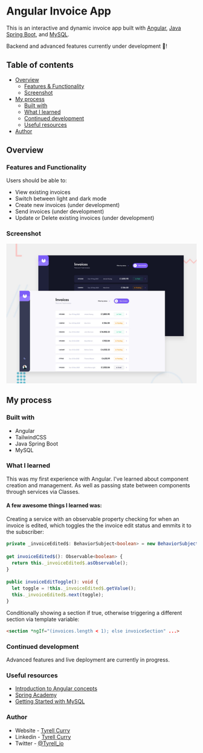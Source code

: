 # Angular Invoice App

This is an interactive and dynamic invoice app built with [Angular](https://angular.io/), [Java Spring Boot](https://spring.io/projects/spring-boot), and [MySQL](https://dev.mysql.com/doc/refman/8.0/en/).

Backend and advanced features currently under development 🚧!

## Table of contents

- [Overview](#overview)
  - [Features & Functionality](#overview)
  - [Screenshot](#screenshot)
- [My process](#my-process)
  - [Built with](#my-process)
  - [What I learned](#what-i-learned)
  - [Continued development](#continued-development)
  - [Useful resources](#useful-resources)
- [Author](#author)

## Overview

### Features and Functionality

Users should be able to:

- View existing invoices
- Switch between light and dark mode
- Create new invoices (under development)
- Send invoices (under development)
- Update or Delete existing invoices (under development)

### Screenshot

<img src="./frontend/src/assets/readme/preview.jpg" alt="desktop preview" width="600"/>

## My process

### Built with

- Angular
- TailwindCSS
- Java Spring Boot
- MySQL

### What I learned

This was my first experience with Angular. I've learned about component creation and management. As well as passing state between components through services via Classes. 

#### A few awesome things I learned was:

Creating a service with an observable property checking for when an invoice is edited, which toggles the the invoice edit status and emmits it to the subscriber:

```typescript
private _invoiceEdited$: BehaviorSubject<boolean> = new BehaviorSubject<boolean>(false);

get invoiceEdited$(): Observable<boolean> { 
  return this._invoiceEdited$.asObservable();
}

public invoiceEditToggle(): void { 
  let toggle = !this._invoiceEdited$.getValue();
  this._invoiceEdited$.next(toggle);
}
```

Conditionally showing a section if true, otherwise triggering a different section via template variable:

```html
<section *ngIf="(invoices.length < 1); else invoiceSection" ...>
```

### Continued development

Advanced features and live deployment are currently in progress.

### Useful resources

- [Introduction to Angular concepts](https://angular.io/guide/architecture) 
- [Spring Academy](https://spring.academy/home) 
- [Getting Started with MySQL](https://dev.mysql.com/doc/mysql-getting-started/en/) 

### Author

- Website - [Tyrell Curry](https://www.tyrellcurry.io)
- Linkedin - [Tyrell Curry](https://www.linkedin.com/feed/)
- Twitter - [@Tyrell_io](https://twitter.com/Tyrell_io)
